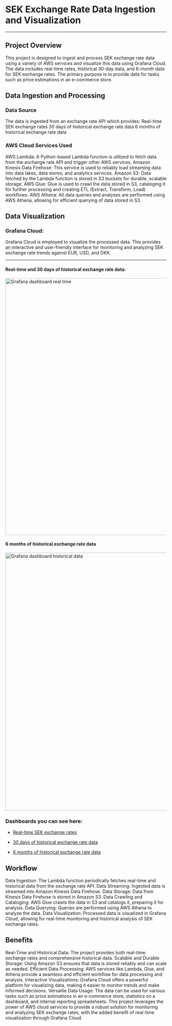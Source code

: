 # SEK Exchange Rate Data Ingestion and Visualization
---
## Project Overview
This project is designed to ingest and process SEK exchange rate data using a variety of AWS services and visualize this data using Grafana Cloud. The data includes real-time rates, historical 30-day data, and 6-month data for SEK exchange rates. The primary purpose is to provide data for tasks such as price estimations in an e-commerce store.
## Data Ingestion and Processing
### Data Source
The data is ingested from an exchange rate API which provides:
Real-time SEK exchange rates
30 days of historical exchange rate data
6 months of historical exchange rate data

### AWS Cloud Services Used
AWS Lambda: A Python-based Lambda function is utilized to fetch data from the exchange rate API and trigger other AWS services.
Amazon Kinesis Data Firehose: This service is used to reliably load streaming data into data lakes, data stores, and analytics services.
Amazon S3: Data fetched by the Lambda function is stored in S3 buckets for durable, scalable storage.
AWS Glue: Glue is used to crawl the data stored in S3, cataloging it for further processing and creating ETL (Extract, Transform, Load) workflows.
AWS Athena: All data queries and analyses are performed using AWS Athena, allowing for efficient querying of data stored in S3.

## Data Visualization

### Grafana Cloud:
Grafana Cloud is employed to visualize the processed data. This provides an interactive and user-friendly interface for monitoring and analyzing SEK exchange rate trends against EUR, USD, and DKK.

---

#### Real-time and 30 days of historical exchange rate data:

<img width="803" alt="Grafana dashboard real time" src="https://github.com/Svetsun/sek-exchange-rate/assets/124575095/198d0591-42ae-4d94-8f53-8597731b83cf">

#### 6 months of historical exchange rate data

<img width="806" alt="Grafana dashboard historical data" src="https://github.com/Svetsun/sek-exchange-rate/assets/124575095/6fa91ff7-2526-4a6f-81ea-ab8bcc39d426">

### Dashboards you can see here:

- [Real-time SEK exchange rates](https://feasun.grafana.net/dashboard/snapshot/Y4g6VzPeNJBJm5ZD0bpnQrA2u9IWKvtI)

- [30 days of historical exchange rate data](https://feasun.grafana.net/dashboard/snapshot/NEnRSuvHGq8dUlY0xKdVHnGEm0Ls1qZG)

- [6 months of historical exchange rate data](https://feasun.grafana.net/dashboard/snapshot/uEPsOFARzfSizcQRwK98fn2x5lqcgKfB)

  
## Workflow
Data Ingestion: The Lambda function periodically fetches real-time and historical data from the exchange rate API.
Data Streaming: Ingested data is streamed into Amazon Kinesis Data Firehose.
Data Storage: Data from Kinesis Data Firehose is stored in Amazon S3.
Data Crawling and Cataloging: AWS Glue crawls the data in S3 and catalogs it, preparing it for analysis.
Data Querying: Queries are performed using AWS Athena to analyze the data.
Data Visualization: Processed data is visualized in Grafana Cloud, allowing for real-time monitoring and historical analysis of SEK exchange rates.

## Benefits
Real-Time and Historical Data: The project provides both real-time exchange rates and comprehensive historical data.
Scalable and Durable Storage: Using Amazon S3 ensures that data is stored reliably and can scale as needed.
Efficient Data Processing: AWS services like Lambda, Glue, and Athena provide a seamless and efficient workflow for data processing and analysis.
Interactive Visualizations: Grafana Cloud offers a powerful platform for visualizing data, making it easier to monitor trends and make informed decisions.
Versatile Data Usage: The data can be used for various tasks such as price estimations in an e-commerce store, statistics on a dashboard, and internal reporting spreadsheets.
This project leverages the power of AWS cloud services to provide a robust solution for monitoring and analyzing SEK exchange rates, with the added benefit of real-time visualization through Grafana Cloud.
